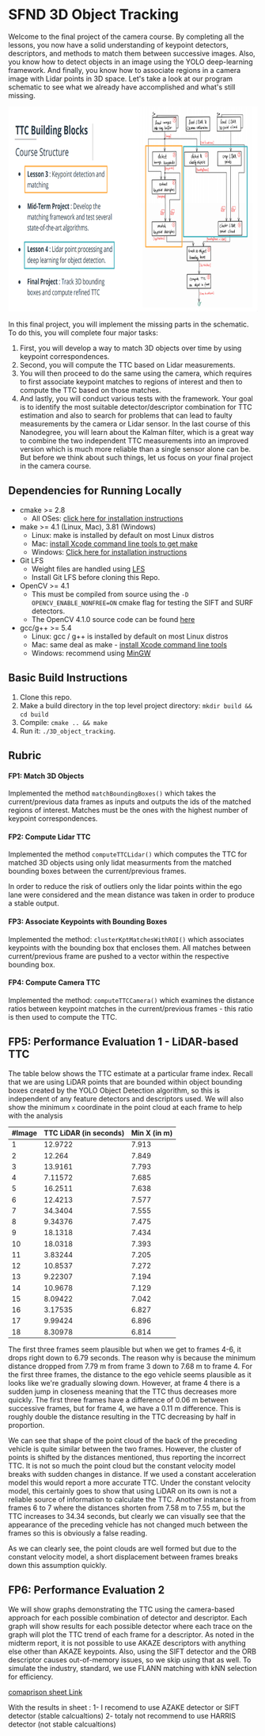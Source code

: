 # SFND 3D Object Tracking

Welcome to the final project of the camera course. By completing all the lessons, you now have a solid understanding of keypoint detectors, descriptors, and methods to match them between successive images. Also, you know how to detect objects in an image using the YOLO deep-learning framework. And finally, you know how to associate regions in a camera image with Lidar points in 3D space. Let's take a look at our program schematic to see what we already have accomplished and what's still missing.

<img src="images/course_code_structure.png" width="779" height="414" />

In this final project, you will implement the missing parts in the schematic. To do this, you will complete four major tasks: 
1. First, you will develop a way to match 3D objects over time by using keypoint correspondences. 
2. Second, you will compute the TTC based on Lidar measurements. 
3. You will then proceed to do the same using the camera, which requires to first associate keypoint matches to regions of interest and then to compute the TTC based on those matches. 
4. And lastly, you will conduct various tests with the framework. Your goal is to identify the most suitable detector/descriptor combination for TTC estimation and also to search for problems that can lead to faulty measurements by the camera or Lidar sensor. In the last course of this Nanodegree, you will learn about the Kalman filter, which is a great way to combine the two independent TTC measurements into an improved version which is much more reliable than a single sensor alone can be. But before we think about such things, let us focus on your final project in the camera course. 

## Dependencies for Running Locally
* cmake >= 2.8
  * All OSes: [click here for installation instructions](https://cmake.org/install/)
* make >= 4.1 (Linux, Mac), 3.81 (Windows)
  * Linux: make is installed by default on most Linux distros
  * Mac: [install Xcode command line tools to get make](https://developer.apple.com/xcode/features/)
  * Windows: [Click here for installation instructions](http://gnuwin32.sourceforge.net/packages/make.htm)
* Git LFS
  * Weight files are handled using [LFS](https://git-lfs.github.com/)
  * Install Git LFS before cloning this Repo.
* OpenCV >= 4.1
  * This must be compiled from source using the `-D OPENCV_ENABLE_NONFREE=ON` cmake flag for testing the SIFT and SURF detectors.
  * The OpenCV 4.1.0 source code can be found [here](https://github.com/opencv/opencv/tree/4.1.0)
* gcc/g++ >= 5.4
  * Linux: gcc / g++ is installed by default on most Linux distros
  * Mac: same deal as make - [install Xcode command line tools](https://developer.apple.com/xcode/features/)
  * Windows: recommend using [MinGW](http://www.mingw.org/)

## Basic Build Instructions

1. Clone this repo.
2. Make a build directory in the top level project directory: `mkdir build && cd build`
3. Compile: `cmake .. && make`
4. Run it: `./3D_object_tracking`.

## Rubric

#### **FP1: Match 3D Objects**

Implemented the method ```matchBoundingBoxes()``` which takes the current/previous data frames as inputs and outputs the ids of the matched regions of interest. Matches must be the ones with the highest number of keypoint correspondences.

#### **FP2: Compute Lidar TTC**

Implemented the method ```computeTTCLidar()``` which computes the TTC for matched 3D objects using only lidat measurments from the matched bounding boxes between the current/previous frames.

In order to reduce the risk of outliers only the lidar points within the ego lane were considered and the mean distance was taken in order to produce a stable output.

#### **FP3: Associate Keypoints with Bounding Boxes**

Implemented the method: ```clusterKptMatchesWithROI()``` which associates keypoints with the bounding box that encloses them. All matches between current/previous frame are pushed to a vector within the respective bounding box.

#### **FP4: Compute Camera TTC**

Implemented the method: ```computeTTCCamera()``` which examines the distance ratios between keypoint matches in the current/previous frames - this ratio is then used to compute the TTC.

## FP5: Performance Evaluation 1 - LiDAR-based TTC

The table below shows the TTC estimate at a particular frame index. Recall that we are using LiDAR points that are bounded within object bounding boxes created by the YOLO Object Detection algorithm, so this is independent of any feature detectors and descriptors used. We will also show the minimum `x` coordinate in the point cloud at each frame to help with the analysis

|#Image 	     |TTC LiDAR (in seconds)	    |Min X (in m) |
|-------------|---------------------------|-------------|
|  1	         |   12.9722	                |   7.913     |
|  2	         |   12.264	                 |   7.849     |
|  3	         |   13.9161	                |   7.793     |
|  4	         |   7.11572	                |   7.685     |
|  5	         |   16.2511	                |   7.638     |
|  6	         |   12.4213	                |   7.577     |
|  7	         |   34.3404	                |   7.555     |
|  8	         |   9.34376	                |   7.475     |
|  9	         |   18.1318	                |   7.434     |
|  10	        |   18.0318	                |   7.393     |
|  11	        |   3.83244	                |   7.205     |
|  12	        |   10.8537	                |   7.272     |
|  13	        |   9.22307	                |   7.194     |
|  14	        |   10.9678	                |   7.129     |
|  15	        |   8.09422	                |   7.042     |
|  16	        |   3.17535	                |   6.827     |
|  17	        |   9.99424	                |   6.896     |
|  18	        |   8.30978	                |   6.814     |

The first three frames seem plausible but when we get to frames 4-6, it drops right down to 6.79 seconds. The reason why is because the minimum distance dropped from 7.79 m from frame 3 down to 7.68 m to frame 4\. For the first three frames, the distance to the ego vehicle seems plausible as it looks like we're gradually slowing down. However, at frame 4 there is a sudden jump in closeness meaning that the TTC thus decreases more quickly. The first three frames have a difference of 0.06 m between successive frames, but for frame 4, we have a 0.11 m difference. This is roughly double the distance resulting in the TTC decreasing by half in proportion.


We can see that shape of the point cloud of the back of the preceding vehicle is quite similar between the two frames. However, the cluster of points is shifted by the distances mentioned, thus reporting the incorrect TTC. It is not so much the point cloud but the constant velocity model breaks with sudden changes in distance. If we used a constant acceleration model this would report a more accurate TTC. Under the constant velocity model, this certainly goes to show that using LiDAR on its own is not a reliable source of information to calculate the TTC. Another instance is from frames 6 to 7 where the distances shorten from 7.58 m to 7.55 m, but the TTC increases to 34.34 seconds, but clearly we can visually see that the appearance of the preceding vehicle has not changed much between the frames so this is obviously a false reading. 

As we can clearly see, the point clouds are well formed but due to the constant velocity model, a short displacement between frames breaks down this assumption quickly.

## FP6: Performance Evaluation 2

We will show graphs demonstrating the TTC using the camera-based approach for each possible combination of detector and descriptor. Each graph will show results for each possible detector where each trace on the graph will plot the TTC trend of each frame for a descriptor. As noted in the midterm report, it is not possible to use AKAZE descriptors with anything else other than AKAZE keypoints. Also, using the SIFT detector and the ORB descriptor causes out-of-memory issues, so we skip using that as well. To simulate the industry, standard, we use FLANN matching with kNN selection for efficiency.

[comaprison sheet Link](https://docs.google.com/spreadsheets/d/1Lkm2Tru3qH8b9d6L_UkeXKDMlcvaY_BHcA_qELgAex8/edit?usp=sharing)

With the  results in sheet :
1-  I recomend to use AZAKE detector or SIFT detector   (stable calcualtions)
2- totaly not recommend to use HARRIS detector          (not stable calcualtions)


